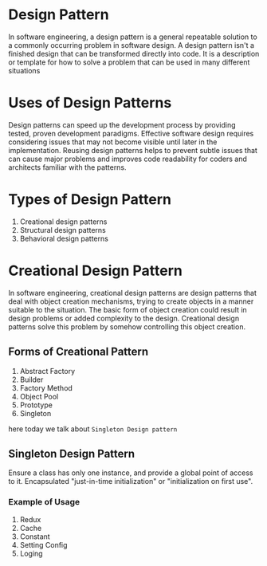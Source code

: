 # Design Pattern
In software engineering, a design pattern is a general repeatable solution to a commonly occurring problem in software design. A design pattern isn't a finished design that can be transformed directly into code. It is a description or template for how to solve a problem that can be used in many different situations

# Uses of Design Patterns
Design patterns can speed up the development process by providing tested, proven development paradigms. Effective software design requires considering issues that may not become visible until later in the implementation. Reusing design patterns helps to prevent subtle issues that can cause major problems and improves code readability for coders and architects familiar with the patterns.

# Types of Design Pattern
1. Creational design patterns
2. Structural design patterns
3. Behavioral design patterns

# Creational Design Pattern
In software engineering, creational design patterns are design patterns that deal with object creation mechanisms, trying to create objects in a manner suitable to the situation. The basic form of object creation could result in design problems or added complexity to the design. Creational design patterns solve this problem by somehow controlling this object creation.

## Forms of Creational Pattern
1. Abstract Factory
2. Builder
3. Factory Method
4. Object Pool
5. Prototype
6. Singleton


here today we talk about `Singleton Design pattern`

## Singleton Design Pattern
Ensure a class has only one instance, and provide a global point of access to it.
Encapsulated "just-in-time initialization" or "initialization on first use".

### Example of Usage
1. Redux
2. Cache
3. Constant
4. Setting Config
5. Loging